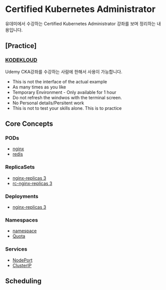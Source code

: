 # Certified Kubernetes Administrator

유데미에서 수강하는 Certified Kubernetes Administrator 강좌를 보며 정리하는 내용입니다.

## [Practice]

### [KODEKLOUD](https://kodekloud.com/courses/enrolled)
Udemy CKA강좌를 수강하는 사람에 한해서 사용이 가능합니다.
- This is not the interface of the actual example
- As many times as you like
- Temporary Environment - Only available for 1 hour
- Do not refresh the windwos with the terminal screen.
- No Personal details/Persitent work
- This is not to test your skills alone. This is to practice

## Core Concepts

### PODs
- [nginx](./pod-definition.yml)
- [redis](./pod-redis.yml)

### ReplicaSets
- [nginx-replicas 3](./rs-definition.yml)
- [rc-nginx-replicas 3](./rc-definition.yml)

### Deployments
- [nginx-replicas 3](./deployment-definition.yml)

### Namespaces
- [namespace](./namespace-dev.yml)
- [Quota](./compute-quota.yaml)

### Services
- [NodePort](./nodeportservice-definition.yml)
- [ClusterIP](./clusteripservice-definition.yml)

## Scheduling

